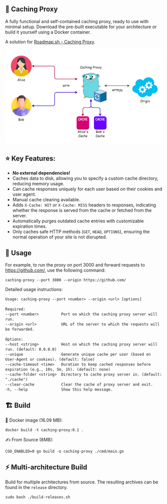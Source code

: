 ## 🔄 Caching Proxy

A fully functional and self-contained caching proxy, ready to use with minimal setup.
Download the pre-built executable for your architecture or build it yourself using a Docker container.

A solution for [Roadmap.sh - Caching Proxy](https://roadmap.sh/projects/caching-server).

![schema.png](docs/img/schema.png)

## ⭐ Key Features:

- **No external dependencies!**
- Caches data to disk, allowing you to specify a custom cache directory, reducing memory usage.
- Can cache responses uniquely for each user based on their cookies and user agent.
- Manual cache clearing available.
- Adds `X-Cache: HIT` or `X-Cache: MISS` headers to responses, indicating whether the response is served from the cache or fetched from the server.
- Automatically purges outdated cache entries with customizable expiration times.
- Only caches safe HTTP methods (`GET`, `HEAD`, `OPTIONS`), ensuring the normal operation of your site is not disrupted.

## 🤔 Usage

For example, to run the proxy on port 3000 and forward requests to https://github.com/, use the following command:

```shell
caching-proxy --port 3000 --origin https://github.com/
```

Detailed usage instructions:

    Usage: caching-proxy --port <number> --origin <url> [options]
    
    Required:
    --port <number>          Port on which the caching proxy server will run.
    --origin <url>           URL of the server to which the requests will be forwarded.
    
    Options:
    --host <string>          Host on which the caching proxy server will run. (default: 0.0.0.0)
    --unique                 Generate unique cache per user (based on User-Agent or cookies). (default: false)
    --cache-timeout <time>   Duration to keep cached responses before expiration (e.g., 10s, 5m, 1h). (default: none)
    --cache-folder <string>  Directory to cache proxy server in. (default: "./cache")
    --clear-cache            Clear the cache of proxy server and exit.
    -h, --help               Show this help message.


## 🏗 Build

🐳 Docker image (16.09 MB):

```shell
docker build -t caching-proxy:0.1 .
```

✍ From Source (8MB):

```shell
CGO_ENABLED=0 go build -o caching-proxy ./cmd/main.go
```

## ⚡ Multi-architecture Build

Build for multiple architectures from source. The resulting archives can be found in the `release` directory.

```shell
sudo bash ./build-releases.sh
```
